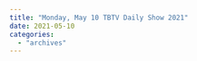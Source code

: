 ```yaml
---
title: "Monday, May 10 TBTV Daily Show 2021"
date: 2021-05-10
categories: 
  - "archives"
---
```



